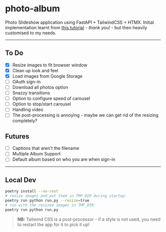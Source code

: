 # photo-album

Photo Slideshow application using FastAPI + TailwindCSS + HTMX. Initial implementation learnt from [this tutorial](https://github.com/tataraba/simplesite/tree/main) - _thank you!_ - but then heavily customised to my needs.

---

## To Do

- [x] Resize images to fit browser window
- [x] Clean up look and feel
- [x] Load images from Google Storage
- [ ] OAuth sign-in
- [ ] Download all photos option
- [ ] Snazzy transitions
- [ ] Option to configure speed of carousel
- [ ] Option to stop/start carousel
- [ ] Handling video
- [ ] The post-processing is annoying - maybe we can get rid of the resizing completely?

## Futures

- [ ] Captions that aren't the filename
- [ ] Multiple Album Support
- [ ] Default album based on who you are when sign-in

---

## Local Dev

```sh
poetry install --no-root
# resize images and put them in TMP_DIR during startup:
poetry run python run.py --resize=true
# run with the resized images in TMP_DIR:
poetry run python run.py
```

> **NB:** Tailwind CSS is a post-processor - if a style is not used, you need to restart the app for it to pick it up!
